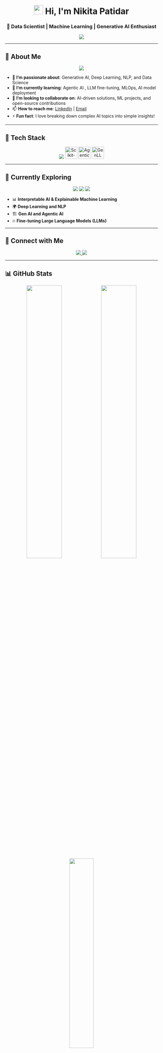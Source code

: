 <h1 align="center"> 
  <img src="https://media.giphy.com/media/hvRJCLFzcasrR4ia7z/giphy.gif" width="30px"/>
  Hi, I'm Nikita Patidar 
</h1>

<h3 align="center">🚀 Data Scientist | Machine Learning | Generative AI Enthusiast</h3>

<!-- Typing Animation -->
<p align="center"> 
  <img src="https://readme-typing-svg.herokuapp.com?font=Poppins&weight=600&size=22&pause=1000&color=FFA500&center=true&vCenter=true&width=650&lines=📊+Data+Scientist+|+Gen+AI+|+ML+|+NLP;🧠+Passionate+about+AI,+Deep+Learning+&+Analytics;🚀+Building+Scalable+AI+Solutions+for+Real-World+Impact!" />
</p>

---

## 👋 About Me
<p align="center">
  <img src="https://img.shields.io/badge/Pronouns-She/Her-%23FF69B4?style=for-the-badge" />
</p>

- 👀 **I’m passionate about**: Generative AI, Deep Learning, NLP, and Data Science  
- 🌱 **I’m currently learning**: Agentic AI , LLM fine-tuning, MLOps, AI model deployment  
- 💞️ **I’m looking to collaborate on**: AI-driven solutions, ML projects, and open-source contributions  
- 📫 **How to reach me**: [LinkedIn](https://www.linkedin.com/in/nikita-patidar-70a46a205/) | [Email](mailto:nikitapatidar957@gmail.com)  
- ⚡ **Fun fact**: I love breaking down complex AI topics into simple insights!

---

## 🚀 Tech Stack
<p align="center">
  <!-- Skillicons (only supported icons) -->
  <img src="https://skillicons.dev/icons?i=python,tensorflow,pytorch,fastapi,postgresql,mongodb,git,github,jupyter,vscode" />

  <!-- Custom icons (not supported by skillicons.dev) -->
  <img src="https://upload.wikimedia.org/wikipedia/commons/0/05/Scikit_learn_logo_small.svg" alt="Scikit-learn" width="40" height="40" />
  <img src="https://cdn.jsdelivr.net/gh/devicons/devicon/icons/ai/ai-original.svg" alt="Agentic AI" width="40" height="40" /> <!-- example placeholder -->
  <img src="https://cdn.jsdelivr.net/gh/devicons/devicon/icons/ai/ai-original.svg" alt="GenLLM" width="40" height="40" /> <!-- example placeholder -->
</p>

---

## 🌱 Currently Exploring
<p align="center">
  <img src="https://img.shields.io/badge/Fine_tuning-LLMs-orange?style=for-the-badge" />
  <img src="https://img.shields.io/badge/MLOps-%2333cc33?style=for-the-badge" />
  <img src="https://img.shields.io/badge/Interpretable_AI-%23FFD700?style=for-the-badge" />
</p>

- 📊 **Interpretable AI & Explainable Machine Learning**
- 🌍 **Deep Learning and NLP**
- 🏗️ **Gen AI and Agentic AI**
- 🔥 **Fine-tuning Large Language Models (LLMs)**

---

## 🔗 Connect with Me
<p align="center">
  <a href="https://www.linkedin.com/in/nikita-patidar-70a46a205/" target="_blank"> 
    <img src="https://img.shields.io/badge/LinkedIn-%230077B5.svg?style=for-the-badge&logo=linkedin&logoColor=white" />
  </a> 
  <a href="mailto:nikitapatidar957@gmail.com"> 
    <img src="https://img.shields.io/badge/Gmail-D14836?style=for-the-badge&logo=gmail&logoColor=white" />
  </a>
</p>

---

## 📊 GitHub Stats
<p align="center">
  <img src="https://github-readme-stats.vercel.app/api?username=patidarnikita183&show_icons=true&theme=dark&count_private=true&hide_border=true&bg_color=0d1117&text_color=ffffff" width="48%" /> 
  <img src="https://streak-stats.demolab.com?user=nikitapatidar957&theme=dark&hide_border=true&bg_color=0d1117&text_color=ffffff" width="48%" />
</p>

<p align="center">
  <img src="https://github-readme-stats.vercel.app/api/top-langs/?username=patidarnikita183&layout=compact&theme=dark&hide_border=true&bg_color=0d1117&text_color=ffffff" width="40%" />
</p>

---

## 🏆 GitHub Achievements
<p align="center"> 
  <img src="https://github-profile-trophy.vercel.app/?username=nikitapatidar957&theme=dracula&no-frame=true&no-bg=true&margin-w=15" />
</p>

---

## 🖥️ Latest AI & ML Projects

### 1. 🤖 **LLM-Based Chatbot** (Python, OpenAI API)
- Fine-tuned GPT for personalized responses.

### 2. 📉 **Stock Price Prediction** (Time Series, LSTM, TensorFlow)
- Deep Learning for financial forecasting using LSTM models.

### 3. 🧠 **AI-Powered Resume Screener** (NLP, Transformers)
- Automated resume ranking system using NLP and transformers.

### 4. 🔎 **Fake News Detection** (NLP, BERT)
- Text classification using BERT to detect fake news.

---


✨ **Designed & Built with ❤️ by Nikita Patidar** ✨
